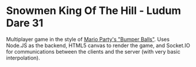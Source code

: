 Snowmen King Of The Hill - Ludum Dare 31
========================================

Multiplayer game in the style of [Mario Party's "Bumper Balls"](https://www.youtube.com/watch?v=sS4H8hI5i-E0). Uses Node.JS as the backend, HTML5 canvas to render the game, and Socket.IO for communications between the clients and the server (with very basic interpolation).
